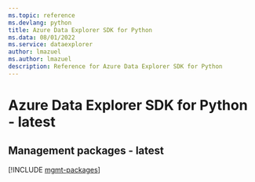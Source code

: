 ```yaml
---
ms.topic: reference
ms.devlang: python
title: Azure Data Explorer SDK for Python
ms.data: 08/01/2022
ms.service: dataexplorer
author: lmazuel
ms.author: lmazuel
description: Reference for Azure Data Explorer SDK for Python
---
```

# Azure Data Explorer SDK for Python - latest

## Management packages - latest
[!INCLUDE [mgmt-packages](data-explorer-mgmt-index.md)]